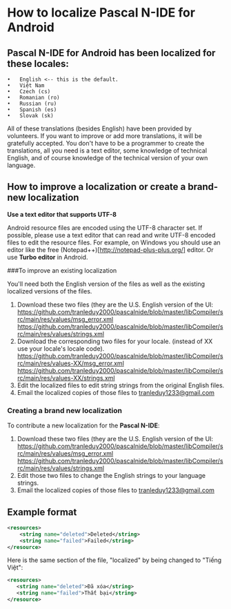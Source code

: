 # How to localize Pascal N-IDE for Android
## Pascal N-IDE for Android has been localized for these locales:
    •	English <-- this is the default.
    •	Việt Nam
    •	Czech (cs)
    •	Romanian (ro)
    •	Russian (ru)
    •	Spanish (es)
    •	Slovak (sk)
All of these translations (besides English) have been provided by volunteers. If you want to improve or add more translations,
 it will be gratefully accepted.
You don't have to be a programmer to create the translations, all you need is a text editor, some knowledge of technical English, and of course knowledge of the technical version of your own language.

## How to improve a localization or create a brand-new localization

**Use a text editor that supports UTF-8**

Android resource files are encoded using the UTF-8 character set. If possible, please use a text editor that can read and write UTF-8 encoded files to edit the resource files. For example, on Windows you should use an editor like the free (Notepad++)[http://notepad-plus-plus.org/] editor. Or use **Turbo editor** in Android.

###To improve an existing localization

You'll need both the English version of the files as well as the existing localized versions of the files.

1. Download these two files (they are the U.S. English version of the UI:
    https://github.com/tranleduy2000/pascalnide/blob/master/libCompiler/src/main/res/values/msg_error.xml
    https://github.com/tranleduy2000/pascalnide/blob/master/libCompiler/src/main/res/values/strings.xml
2. Download the corresponding two files for your locale. (instead of XX use your locale's locale code).
    https://github.com/tranleduy2000/pascalnide/blob/master/libCompiler/src/main/res/values-XX/msg_error.xml
    https://github.com/tranleduy2000/pascalnide/blob/master/libCompiler/src/main/res/values-XX/strings.xml
3. Edit the localized files to edit string strings from the original English files.
4. Email the localized copies of those files to tranleduy1233@gmail.com

### Creating a brand new localization

To contribute a new localization for the **Pascal N-IDE**:

1.	Download these two files (they are the U.S. English version of the UI:
    https://github.com/tranleduy2000/pascalnide/blob/master/libCompiler/src/main/res/values/msg_error.xml
    https://github.com/tranleduy2000/pascalnide/blob/master/libCompiler/src/main/res/values/strings.xml
2.	Edit those two files to change the English strings to your language strings.
3.	Email the localized copies of those files to tranleduy1233@gmail.com

## Example format

```xml
<resources>
    <string name="deleted">Deleted</string>
    <string name="failed">Failed</string>
</resource>
```

Here is the same section of the file, "localized" by being changed to "Tiếng Việt":

```xml
<resources>
   <string name="deleted">Đã xóa</string>
   <string name="failed">Thất bại</string>
</resource>
```




